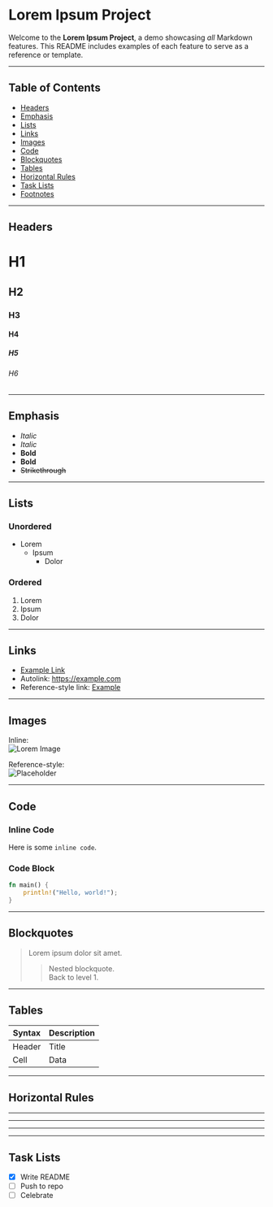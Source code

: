 # Lorem Ipsum Project

Welcome to the **Lorem Ipsum Project**, a demo showcasing _all_ Markdown features. This README includes examples of each feature to serve as a reference or template.

---

## Table of Contents

- [Headers](#headers)
- [Emphasis](#emphasis)
- [Lists](#lists)
- [Links](#links)
- [Images](#images)
- [Code](#code)
- [Blockquotes](#blockquotes)
- [Tables](#tables)
- [Horizontal Rules](#horizontal-rules)
- [Task Lists](#task-lists)
- [Footnotes](#footnotes)

---

## Headers

# H1
## H2
### H3
#### H4
##### H5
###### H6

---

## Emphasis

- *Italic*
- _Italic_
- **Bold**
- __Bold__
- ~~Strikethrough~~

---

## Lists

### Unordered

- Lorem
  - Ipsum
    - Dolor

### Ordered

1. Lorem
2. Ipsum
3. Dolor

---

## Links

- [Example Link](https://example.com)
- Autolink: <https://example.com>
- Reference-style link: [Example][example-ref]

[example-ref]: https://example.com "Optional Title"

---

## Images

Inline:  
![Lorem Image](https://via.placeholder.com/150 "Placeholder Image")

Reference-style:  
![Placeholder][image-ref]

[image-ref]: https://via.placeholder.com/150 "Image Title"

---

## Code

### Inline Code

Here is some `inline code`.

### Code Block

```rust
fn main() {
    println!("Hello, world!");
}
```

---

## Blockquotes

> Lorem ipsum dolor sit amet.  
>> Nested blockquote.  
> Back to level 1.

---

## Tables

| Syntax | Description |
|--------|-------------|
| Header | Title       |
| Cell   | Data        |

---

## Horizontal Rules

---

***

___

---

## Task Lists

- [x] Write README
- [ ] Push to repo
- [ ] Celebrate
